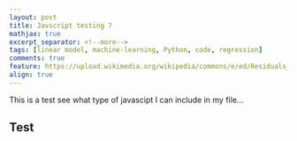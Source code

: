 ```yaml
---
layout: post
title: Javscript testing ?
mathjax: true
excerpt_separator: <!--more-->
tags: [linear model, machine-learning, Python, code, regression]
comments: true
feature: https://upload.wikimedia.org/wikipedia/commons/e/ed/Residuals_for_Linear_Regression_Fit.png
align: true
---
```


This is a test see what type of javascipt I can include in my file...

<!--more-->

## Test

<canvas id="chart"></canvas>

<script src="https://cdnjs.cloudflare.com/ajax/libs/Chart.js/2.8.0/Chart.min.js"></script>
<script src="https://cdnjs.cloudflare.com/ajax/libs/d3/5.7.0/d3.min.js"></script>
<script src="https://gmousse.github.io/dataframe-js/dist/dataframe.min.js"></script>
<script src="{{site.baseurl}}/assets/js/papaparse.min.js"></script>
<script src="{{site.baseurl}}/assets/js/js_test.js"></script>
